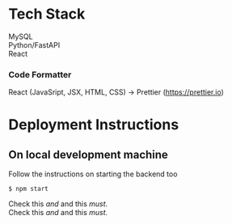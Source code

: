 # Tech Stack
MySQL  
Python/FastAPI  
React

### Code Formatter
React (JavaSript, JSX, HTML, CSS) -> Prettier (https://prettier.io)

# Deployment Instructions
## On local development machine
Follow the instructions on starting the backend too
```
$ npm start
```

Check this *and* and this *must*.  
Check this _and_ and this _must_.
